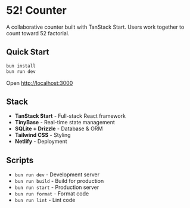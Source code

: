 # 52! Counter

A collaborative counter built with TanStack Start. Users work together to count toward 52 factorial.

## Quick Start

```bash
bun install
bun run dev
```

Open [http://localhost:3000](http://localhost:3000)

## Stack

- **TanStack Start** - Full-stack React framework
- **TinyBase** - Real-time state management
- **SQLite + Drizzle** - Database & ORM
- **Tailwind CSS** - Styling
- **Netlify** - Deployment

## Scripts

- `bun run dev` - Development server
- `bun run build` - Build for production
- `bun run start` - Production server
- `bun run format` - Format code
- `bun run lint` - Lint code
